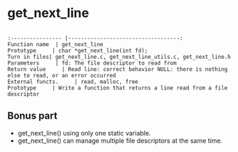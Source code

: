 # get_next_line

<code>
:---------------- |-----------------------------------:
Function name  | get_next_line
Prototype     | char *get_next_line(int fd);
Turn in files| get_next_line.c, get_next_line_utils.c, get_next_line.h
Parameters     | fd: The file descriptor to read from   
Return value     | Read line: correct behavior NULL: there is nothing else to read, or an error occurred 
External functs.     | read, malloc, free
Prototype     | Write a function that returns a line read from a file descriptor 
</code>

## Bonus part
- get_next_line() using only one static variable.
- get_next_line() can manage multiple file descriptors at the same time.
